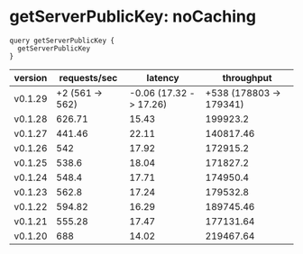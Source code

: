 # getServerPublicKey: noCaching

```gql
query getServerPublicKey {
  getServerPublicKey
}
```

| version | requests/sec    | latency                | throughput              |
| ------- | --------------- | ---------------------- | ----------------------- |
| v0.1.29 | +2 (561 -> 562) | -0.06 (17.32 -> 17.26) | +538 (178803 -> 179341) |
| v0.1.28 | 626.71          | 15.43                  | 199923.2                |
| v0.1.27 | 441.46          | 22.11                  | 140817.46               |
| v0.1.26 | 542             | 17.92                  | 172915.2                |
| v0.1.25 | 538.6           | 18.04                  | 171827.2                |
| v0.1.24 | 548.4           | 17.71                  | 174950.4                |
| v0.1.23 | 562.8           | 17.24                  | 179532.8                |
| v0.1.22 | 594.82          | 16.29                  | 189745.46               |
| v0.1.21 | 555.28          | 17.47                  | 177131.64               |
| v0.1.20 | 688             | 14.02                  | 219467.64               |